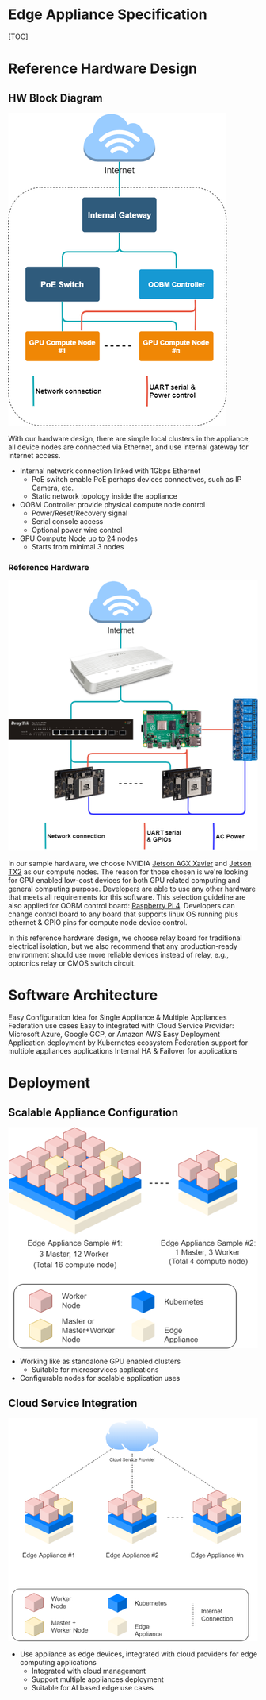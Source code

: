 Edge Appliance Specification
============================

[TOC]

# Reference Hardware Design

## HW Block Diagram
![image](images/edge-appliance-block-diagram.png)

With our hardware design, there are simple local clusters in the appliance, all device nodes are connected via Ethernet, and use internal gateway for internet access.

* Internal network connection linked with 1Gbps Ethernet
	- PoE switch enable PoE perhaps devices connectives, such as IP Camera, etc.
	- Static network topology inside the appliance
* OOBM Controller provide physical compute node control
	- Power/Reset/Recovery signal
	- Serial console access
	- Optional power wire control
* GPU Compute Node up to 24 nodes
	- Starts from minimal 3 nodes

### Reference Hardware
![image](images/edge-appliance-reference-HW-architecture.png)

In our sample hardware, we choose NVIDIA [Jetson AGX Xavier](https://www.nvidia.com/zh-tw/autonomous-machines/jetson-agx-xavier/) and [Jetson TX2](https://www.nvidia.com/zh-tw/autonomous-machines/embedded-systems/jetson-tx2/) as our compute nodes. The reason for those chosen is we're looking for GPU enabled low-cost devices for both GPU related computing and general computing purpose. Developers are able to use any other hardware that meets all requirements for this software. This selection guideline are also applied for OOBM control board: [Raspberry Pi 4](https://www.raspberrypi.org/products/raspberry-pi-4-model-b/). Developers can change control board to any board that supports linux OS running plus ethernet & GPIO pins for compute node device control.

In this reference hardware design, we choose relay board for traditional electrical isolation, but we also recommend that any production-ready environment should use more reliable devices instead of relay, e.g., optronics relay or CMOS switch circuit.

# Software Architecture

Easy Configuration
Idea for Single Appliance & Multiple Appliances Federation use cases
Easy to integrated with Cloud Service Provider: Microsoft Azure, Google GCP, or Amazon AWS
Easy Deployment
Application deployment by Kubernetes ecosystem
Federation support for multiple appliances applications
Internal HA & Failover for applications


# Deployment

## Scalable Appliance Configuration
![image](images/cluster-deployment-Scalable-appliance.png)

- Working like as standalone GPU enabled clusters
	- Suitable for microservices applications
- Configurable nodes for scalable application uses

## Cloud Service Integration

![img](images/cluster-deployment-Cloud-Integrated-Deployment.png)

- Use appliance as edge devices, integrated with cloud providers for edge computing applications
	- Integrated with cloud management
	- Support multiple appliances deployment
	- Suitable for AI based edge use cases
